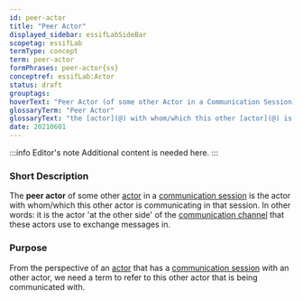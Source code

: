 ```yaml
---
id: peer-actor
title: "Peer Actor"
displayed_sidebar: essifLabSideBar
scopetag: essifLab
termType: concept
term: peer-actor
formPhrases: peer-actor{ss}
conceptref: essifLab:Actor
status: draft
grouptags:
hoverText: "Peer Actor (of some other Actor in a Communication Session): the Actor with whom/which this other Actor is communicating in that Communication Session."
glossaryTerm: "Peer Actor"
glossaryText: "the [actor](@) with whom/which this other [actor](@) is communicating in that [communication session](@)."
date: 20210601
---
```


:::info Editor's note
Additional content is needed here.
:::

### Short Description

The **peer actor** of some other [actor](@) in a [communication session](@) is the actor with whom/which this other actor is communicating in that session. In other words: it is the actor 'at the other side' of the [communication channel](@) that these actors use to exchange messages in.

### Purpose

From the perspective of an [actor](@) that has a [communication session](@) with an other actor, we need a term to refer to this other actor that is being communicated with.
